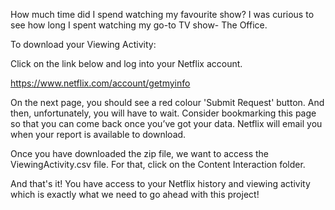 How much time did I spend watching my favourite show?
I was curious to see how long I spent watching my go-to TV show- The Office. 


To download your Viewing Activity:

Click on the link below and log into your Netflix account. 

https://www.netflix.com/account/getmyinfo

On the next page, you should see a red colour 'Submit Request' button. And then, unfortunately, you will have to wait. Consider bookmarking this page so that you can come back once you’ve got your data. Netflix will email you when your report is available to download.

Once you have downloaded the zip file, we want to access the ViewingActivity.csv file. For that, click on the Content Interaction folder.

And that's it! You have access to your Netflix history and viewing activity which is exactly what we need to go ahead with this project!
